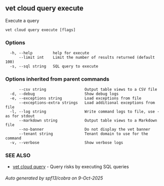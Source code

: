 ## vet cloud query execute

Execute a query

```
vet cloud query execute [flags]
```

### Options

```
  -h, --help         help for execute
      --limit int    Limit the number of results returned (default 100)
  -s, --sql string   SQL query to execute
```

### Options inherited from parent commands

```
      --csv string                 Output table views to a CSV file
  -d, --debug                      Show debug logs
  -e, --exceptions string          Load exceptions from file
      --exceptions-extra strings   Load additional exceptions from file
  -l, --log string                 Write command logs to file, use - as for stdout
      --markdown string            Output table views to a Markdown file
      --no-banner                  Do not display the vet banner
      --tenant string              Tenant domain to use for the command
  -v, --verbose                    Show verbose logs
```

### SEE ALSO

* [vet cloud query](vet_cloud_query.md)	 - Query risks by executing SQL queries

###### Auto generated by spf13/cobra on 9-Oct-2025
